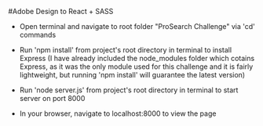 #Adobe Design to React + SASS

- Open terminal and navigate to root folder "ProSearch Challenge" via 'cd' commands

- Run 'npm install' from project's root directory in terminal to install Express (I have already included the node_modules folder which cotains Express, as it was the only module used for this challenge and it is fairly lightweight, but running 'npm install' will guarantee the latest version)

- Run 'node server.js' from project's root directory in terminal to start server on port 8000

- In your browser, navigate to localhost:8000 to view the page
